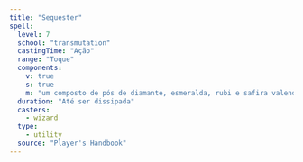 ```yaml
---
title: "Sequester"
spell:
  level: 7
  school: "transmutation"
  castingTime: "Ação"
  range: "Toque"
  components:
    v: true
    s: true
    m: "um composto de pós de diamante, esmeralda, rubi e safira valendo, no mínimo, 5.000 po, consumidos pela magia"
  duration: "Até ser dissipada"
  casters:
    - wizard
  type:
    - utility
  source: "Player's Handbook"
---
```

